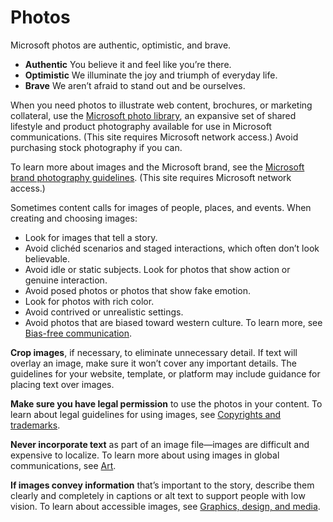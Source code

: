 # Photos

Microsoft photos are authentic, optimistic, and brave.

  - **Authentic** You believe it and feel like you’re there.
  - **Optimistic** We illuminate the joy and triumph of everyday life.
  - **Brave** We aren’t afraid to stand out and be ourselves.

When you need photos to illustrate web content, brochures, or marketing collateral, use the [Microsoft photo library](https://microsoft.sharepoint.com/teams/BrandCentral/Search/pages/BCPhotographyResults.aspx), an expansive set of shared lifestyle and product photography available for use in Microsoft communications. (This site requires Microsoft network access.) Avoid purchasing stock photography if you can. 

To learn more about images and the Microsoft brand, see the [Microsoft brand photography guidelines](https://microsoft.sharepoint.com/teams/BrandCentral/Pages/The-Microsoft-brand-Core-elements-Photography.aspx "Photography guidelines on Brand Central"). (This site requires Microsoft network access.)

Sometimes content calls for images of people, places, and events. When creating and choosing images:

  - Look for images that tell a story.
  - Avoid clichéd scenarios and staged interactions, which often don’t look believable. 
  - Avoid idle or static subjects. Look for photos that show action or genuine interaction. 
  - Avoid posed photos or photos that show fake emotion. 
  - Look for photos with rich color. 
  - Avoid contrived or unrealistic settings. 
  - Avoid photos that are biased toward western culture. To learn more, see [Bias-free communication](/style-guide/bias-free-communication).

**Crop images**, if necessary,
to eliminate unnecessary detail. If text will overlay an image,
make sure it won’t cover any important details. The guidelines for
your website, template, or platform may include guidance
for placing text over images. 

**Make sure you have legal permission** to use the photos in your content. To learn about legal guidelines for using images, see [Copyrights and trademarks](/style-guide/legal-content/copyrights-trademarks).

**Never incorporate text** as
part of an image file—images are difficult and expensive to
localize. To learn more about using images in global communications,
see [Art](/style-guide/global-communications/art).

**If images convey information**
that’s important to the story, describe them clearly and
completely in captions or alt text to support people with low
vision. To learn about accessible images, see [Graphics, design, and media](https://worldready.cloudapp.net/Styleguide/Read?id=2700&topicid=26700).
